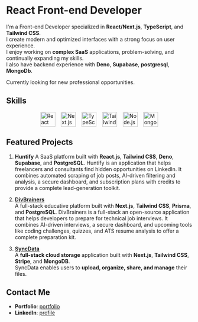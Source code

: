 # React Front-end Developer

I'm a Front-end Developer specialized in **React/Next.js**, **TypeScript**, and **Tailwind CSS**.  
I create modern and optimized interfaces with a strong focus on user experience.  
I enjoy working on **complex SaaS** applications, problem-solving, and continually expanding my skills.  
I also have backend experience with **Deno**, **Supabase**, **postgresql**, **MongoDb**.

Currently looking for new professional opportunities.


## Skills


<div style="display: flex; flex-wrap: wrap; justify-content: center; align-items: center;">
  <img src="https://raw.githubusercontent.com/marwin1991/profile-technology-icons/refs/heads/main/icons/react.png" width="40" alt="React" />&nbsp;&nbsp;&nbsp;&nbsp;
<img src="https://raw.githubusercontent.com/marwin1991/profile-technology-icons/refs/heads/main/icons/next_js.png" width="40" alt="Next.js" />&nbsp;&nbsp;&nbsp;&nbsp;
<img src="https://raw.githubusercontent.com/marwin1991/profile-technology-icons/refs/heads/main/icons/typescript.png" width="40" alt="TypeScript" />&nbsp;&nbsp;&nbsp;&nbsp;
<img src="https://raw.githubusercontent.com/marwin1991/profile-technology-icons/refs/heads/main/icons/tailwind_css.png" width="40" alt="Tailwind CSS" />&nbsp;&nbsp;&nbsp;&nbsp;
<img src="https://raw.githubusercontent.com/marwin1991/profile-technology-icons/refs/heads/main/icons/node_js.png" width="40" alt="Node.js" />&nbsp;&nbsp;&nbsp;&nbsp;
<img src="https://raw.githubusercontent.com/marwin1991/profile-technology-icons/refs/heads/main/icons/mongodb.png" width="40" alt="MongoDb" />
</div>


## Featured Projects

1. **Huntify**
A SaaS platform built with **React.js**, **Tailwind CSS**, **Deno**, **Supabase**, and **PostgreSQL**. 
Huntify is an application that helps freelancers and consultants find hidden opportunities on LinkedIn. It combines automated scraping of job posts, AI-driven filtering and analysis, a secure dashboard, and subscription plans with credits to provide a complete lead-generation toolkit.

2. [**DivBrainers**](https://github.com/Stv-devl/divbrainers)  
A full-stack educative platform built with  **Next.js**, **Tailwind CSS**, **Prisma**, and **PostgreSQL**. 
DivBrainers is a full-stack an open-source application that helps developers to prepare for technical job interviews. It combines AI-driven interviews, a secure dashboard, and upcoming tools like coding challenges, quizzes, and ATS resume analysis to offer a complete 
preparation kit.

3. [**SyncData**](https://github.com/Stv-devl/SyncData)  
A **full-stack cloud storage** application built with **Next.js**, **Tailwind CSS**, **Stripe**, and **MongoDB**.  
SyncData enables users to **upload, organize, share, and manage** their files.


## Contact Me

- **Portfolio**: [portfolio](https://www.stevandev.com/)  
- **LinkedIn**: [profile](https://www.linkedin.com/in/stevan-l-793141128/)  
